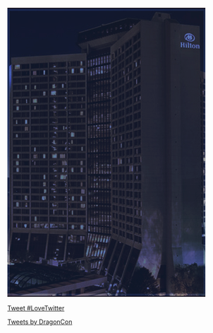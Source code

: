 

![2021!](hh.png)

<a href="https://twitter.com/intent/tweet?button_hashtag=househilton&ref_src=twsrc%5Etfw" class="twitter-hashtag-button" data-show-count="false">Tweet #LoveTwitter</a><script async src="https://platform.twitter.com/widgets.js" charset="utf-8"></script>

<div class='jekyll-twitter-plugin'><a class="twitter-timeline" data-width="500" data-tweet-limit="20" href="https://twitter.com/DragonCon?ref_src=twsrc%5Etfw">Tweets by DragonCon</a>
<script async src="https://platform.twitter.com/widgets.js" charset="utf-8"></script>
</div>


